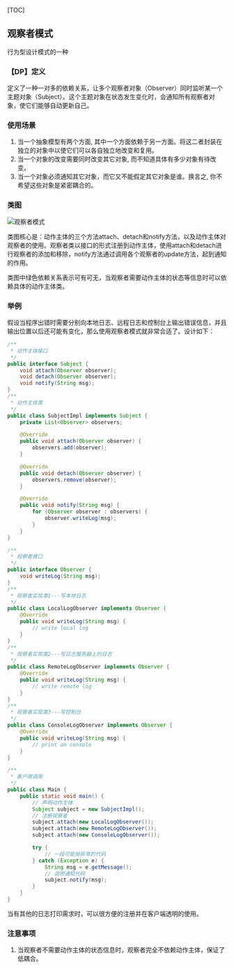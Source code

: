 [TOC]
## 观察者模式
行为型设计模式的一种

### 【DP】定义
定义了一种一对多的依赖关系，让多个观察者对象（Observer）同时监听某一个主题对象（Subject）。这个主题对象在状态发生变化时，会通知所有观察者对象，使它们能够自动更新自己。

### 使用场景
1. 当一个抽象模型有两个方面, 其中一个方面依赖于另一方面。将这二者封装在独立的对象中以使它们可以各自独立地改变和复用。
2. 当一个对象的改变需要同时改变其它对象, 而不知道具体有多少对象有待改变。
3. 当一个对象必须通知其它对象，而它又不能假定其它对象是谁。换言之, 你不希望这些对象是紧密耦合的。

### 类图
![观察者模式]()

类图核心是：动作主体的三个方法attach、detach和notify方法，以及动作主体对观察者的使用。观察者类以接口的形式注册到动作主体，使用attach和detach进行观察者的添加和移除，notify方法通过调用各个观察者的update方法，起到通知的作用。

类图中绿色依赖关系表示可有可无，当观察者需要动作主体的状态等信息时可以依赖具体的动作主体类。

### 举例
假设当程序出错时需要分别向本地日志、远程日志和控制台上输出错误信息，并且输出位置以后还可能有变化，那么使用观察者模式就非常合适了。设计如下：
```Java
/**
 * 动作主体接口
 */
public interface Subject {
    void attach(Observer observer);
    void detach(Observer observer);
    void notify(String msg);
}
/**
 * 动作主体类
 */
public class SubjectImpl implements Subject {
    private List<Observer> observers;

    @Override
    public void attach(Observer observer) {
        observers.add(observer);
    }

    @Override
    public void detach(Observer observer) {
        observers.remove(observer);
    }

    @Override
    public void notify(String msg) {
        for (Observer observer : observers) {
            observer.writeLog(msg);
        }
    }
}

/**
 * 观察者接口
 */
public interface Observer {
    void writeLog(String msg);
}
/**
 * 观察者实现类1---写本地日志
 */
public class LocalLogObserver implements Observer {
    @Override
    public void writeLog(String msg) {
        // write local log
    }
}
/**
 * 观察者实现类2---写日志服务器上的日志
 */
public class RemoteLogObserver implements Observer {
    @Override
    public void writeLog(String msg) {
        // write remote log
    }
}
/**
 * 观察者实现类3---写控制台
 */
public class ConsoleLogObserver implements Observer {
    @Override
    public void writeLog(String msg) {
        // print on console
    }
}

/**
 * 客户端调用
 */
public class Main {
    public static void main() {
        // 声明动作主体
        Subject subject = new SubjectImpl();
        // 注册观察者
        subject.attach(new LocalLogObserver());
        subject.attach(new RemoteLogObserver());
        subject.attach(new ConsoleLogObserver());

        try {
            // 一段可能抛异常的代码
        } catch (Exception e) {
            String msg = e.getMessage();
            // 调用通知代码
            subject.notify(msg);
        }
    }
}
```

当有其他的日志打印需求时，可以很方便的注册并在客户端透明的使用。

### 注意事项
1. 当观察者不需要动作主体的状态信息时，观察者完全不依赖动作主体，保证了低耦合。